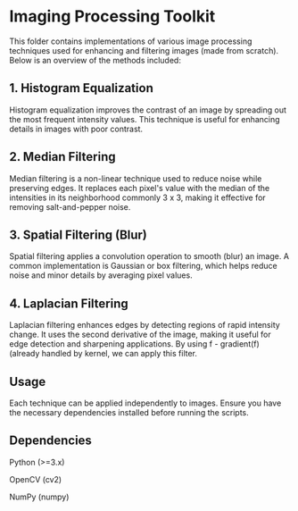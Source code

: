 # Imaging Processing Toolkit

This folder contains implementations of various image processing techniques used for enhancing and filtering images (made from scratch). Below is an overview of the methods included:

## 1. Histogram Equalization 

Histogram equalization improves the contrast of an image by spreading out the most frequent intensity values. This technique is useful for enhancing details in images with poor contrast.

## 2. Median Filtering

Median filtering is a non-linear technique used to reduce noise while preserving edges. It replaces each pixel's value with the median of the intensities in its neighborhood commonly 3 x 3, making it effective for removing salt-and-pepper noise.

## 3. Spatial Filtering (Blur)

Spatial filtering applies a convolution operation to smooth (blur) an image. A common implementation is Gaussian or box filtering, which helps reduce noise and minor details by averaging pixel values.

## 4. Laplacian Filtering

Laplacian filtering enhances edges by detecting regions of rapid intensity change. It uses the second derivative of the image, making it useful for edge detection and sharpening applications. By using f - gradient(f) (already handled by kernel, we can apply this filter.

## Usage

Each technique can be applied independently to images. Ensure you have the necessary dependencies installed before running the scripts.

## Dependencies

Python (>=3.x)

OpenCV (cv2)

NumPy (numpy)

